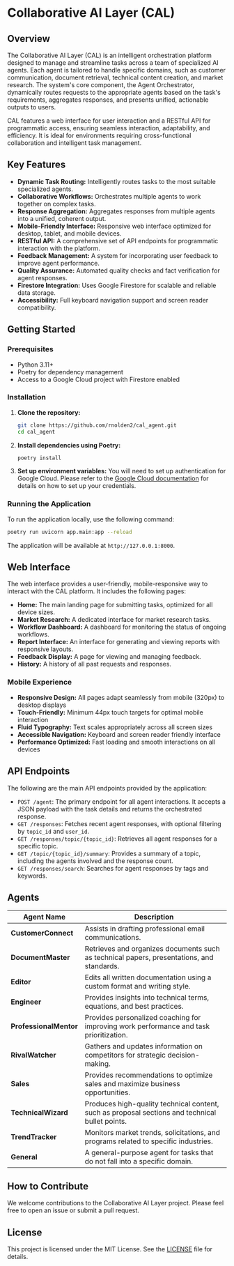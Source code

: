 # Collaborative AI Layer (CAL)

## Overview
The Collaborative AI Layer (CAL) is an intelligent orchestration platform designed to manage and streamline tasks across a team of specialized AI agents. Each agent is tailored to handle specific domains, such as customer communication, document retrieval, technical content creation, and market research. The system's core component, the Agent Orchestrator, dynamically routes requests to the appropriate agents based on the task's requirements, aggregates responses, and presents unified, actionable outputs to users.

CAL features a web interface for user interaction and a RESTful API for programmatic access, ensuring seamless interaction, adaptability, and efficiency. It is ideal for environments requiring cross-functional collaboration and intelligent task management.

## Key Features
- **Dynamic Task Routing:** Intelligently routes tasks to the most suitable specialized agents.
- **Collaborative Workflows:** Orchestrates multiple agents to work together on complex tasks.
- **Response Aggregation:** Aggregates responses from multiple agents into a unified, coherent output.
- **Mobile-Friendly Interface:** Responsive web interface optimized for desktop, tablet, and mobile devices.
- **RESTful API:** A comprehensive set of API endpoints for programmatic interaction with the platform.
- **Feedback Management:** A system for incorporating user feedback to improve agent performance.
- **Quality Assurance:** Automated quality checks and fact verification for agent responses.
- **Firestore Integration:** Uses Google Firestore for scalable and reliable data storage.
- **Accessibility:** Full keyboard navigation support and screen reader compatibility.

## Getting Started

### Prerequisites
- Python 3.11+
- Poetry for dependency management
- Access to a Google Cloud project with Firestore enabled

### Installation
1.  **Clone the repository:**
    ```bash
    git clone https://github.com/rnolden2/cal_agent.git
    cd cal_agent
    ```

2.  **Install dependencies using Poetry:**
    ```bash
    poetry install
    ```

3.  **Set up environment variables:**
    You will need to set up authentication for Google Cloud. Please refer to the [Google Cloud documentation](https://cloud.google.com/docs/authentication/getting-started) for details on how to set up your credentials.

### Running the Application
To run the application locally, use the following command:
```bash
poetry run uvicorn app.main:app --reload
```
The application will be available at `http://127.0.0.1:8000`.

## Web Interface
The web interface provides a user-friendly, mobile-responsive way to interact with the CAL platform. It includes the following pages:
-   **Home:** The main landing page for submitting tasks, optimized for all device sizes.
-   **Market Research:** A dedicated interface for market research tasks.
-   **Workflow Dashboard:** A dashboard for monitoring the status of ongoing workflows.
-   **Report Interface:** An interface for generating and viewing reports with responsive layouts.
-   **Feedback Display:** A page for viewing and managing feedback.
-   **History:** A history of all past requests and responses.

### Mobile Experience
- **Responsive Design:** All pages adapt seamlessly from mobile (320px) to desktop displays
- **Touch-Friendly:** Minimum 44px touch targets for optimal mobile interaction
- **Fluid Typography:** Text scales appropriately across all screen sizes
- **Accessible Navigation:** Keyboard and screen reader friendly interface
- **Performance Optimized:** Fast loading and smooth interactions on all devices

## API Endpoints
The following are the main API endpoints provided by the application:

-   `POST /agent`: The primary endpoint for all agent interactions. It accepts a JSON payload with the task details and returns the orchestrated response.
-   `GET /responses`: Fetches recent agent responses, with optional filtering by `topic_id` and `user_id`.
-   `GET /responses/topic/{topic_id}`: Retrieves all agent responses for a specific topic.
-   `GET /topic/{topic_id}/summary`: Provides a summary of a topic, including the agents involved and the response count.
-   `GET /responses/search`: Searches for agent responses by tags and keywords.

## Agents

| **Agent Name**         | **Description**                                                                                   |
|-------------------------|---------------------------------------------------------------------------------------------------|
| **CustomerConnect**     | Assists in drafting professional email communications.                                           |
| **DocumentMaster**      | Retrieves and organizes documents such as technical papers, presentations, and standards.         |
| **Editor**              | Edits all written documentation using a custom format and writing style.                          |
| **Engineer**            | Provides insights into technical terms, equations, and best practices.                            |
| **ProfessionalMentor**  | Provides personalized coaching for improving work performance and task prioritization.            |
| **RivalWatcher**        | Gathers and updates information on competitors for strategic decision-making.                     |
| **Sales**               | Provides recommendations to optimize sales and maximize business opportunities.                     |
| **TechnicalWizard**     | Produces high-quality technical content, such as proposal sections and technical bullet points.   |
| **TrendTracker**        | Monitors market trends, solicitations, and programs related to specific industries.               |
| **General**             | A general-purpose agent for tasks that do not fall into a specific domain.                        |

## How to Contribute
We welcome contributions to the Collaborative AI Layer project. Please feel free to open an issue or submit a pull request.

## License
This project is licensed under the MIT License. See the [LICENSE](LICENSE) file for details.

